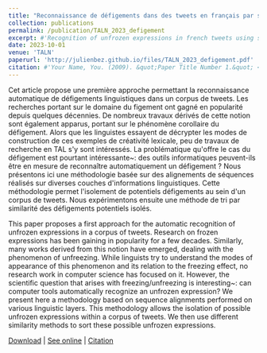 ```yaml
---
title: "Reconnaissance de défigements dans des tweets en français par similarité d'alignements textuels"
collection: publications
permalink: /publication/TALN_2023_defigement
excerpt: #'Recognition of unfrozen expressions in french tweets using similarity measures'
date: 2023-10-01
venue: 'TALN'
paperurl: 'http://julienbez.github.io/files/TALN_2023_defigement.pdf'
citation: #'Your Name, You. (2009). &quot;Paper Title Number 1.&quot; <i>Journal 1</i>. 1(1).'
---
```


Cet article propose une première approche permettant la reconnaissance automatique de défigements linguistiques dans un corpus de tweets. Les recherches portant sur le domaine du figement ont gagné en popularité depuis quelques décennies. De nombreux travaux dérivés de cette notion sont également apparus, portant sur le phénomène corollaire du défigement. Alors que les linguistes essayent de décrypter les modes de construction de ces exemples de créativité lexicale, peu de travaux de recherche en TAL s'y sont intéressés. La problématique qu'offre le cas du défigement est pourtant intéressante~: des outils informatiques peuvent-ils être en mesure de reconnaître automatiquement un défigement ? Nous présentons ici une méthodologie basée sur des alignements de séquences réalisés sur diverses couches d'informations linguistiques. Cette méthodologie permet l'isolement de potentiels défigements au sein d'un corpus de tweets. Nous expérimentons ensuite une méthode de tri par similarité des défigements potentiels isolés.

This paper proposes a first approach for the automatic recognition of unfrozen expressions in a corpus of tweets. Research on frozen expressions has been gaining in popularity for a few decades. Similarly, many works derived from this notion have emerged, dealing with the phenomenon of unfreezing. While linguists try to understand the modes of appearance of this phenomenon and its relation to the freezing effect, no research work in computer science has focused on it. However, the scientific question that arises with freezing/unfreezing is interesting~: can computer tools automatically recognize an unfrozen expression? We present here a methodology based on sequence alignments performed on various linguistic layers. This methodology allows the isolation of possible unfrozen expressions within a corpus of tweets. We then use different similarity methods to sort these possible unfrozen expressions.

[Download](http://julienbez.github.io/files/TALN_2023_defigement.pdf) \| [See online]() \| [Citation]()
